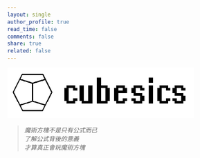```yaml
---
layout: single
author_profile: true
read_time: false
comments: false
share: true
related: false
---
```


![cubesics](/assets/images/cubesics.png)
> *魔術方塊不是只有公式而已*  
> *了解公式背後的意義*  
> *才算真正會玩魔術方塊*
